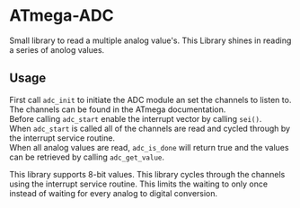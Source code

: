 # ATmega-ADC
Small library to read a multiple analog value's. 
This Library shines in reading a series of anolog values.

## Usage
First call ```adc_init``` to initiate the ADC module an set the channels to listen to.\
The channels can be found in the ATmega documentation.\
Before calling ```adc_start``` enable the interrupt vector by calling ```sei()```.\
When ```adc_start``` is called all of the channels are read and cycled through by the interrupt service routine. \
When all analog values are read, ```adc_is_done``` will return true and the values can be retrieved by calling ```adc_get_value```.

This library supports 8-bit values. This library cycles through the channels using the interrupt service routine. This limits the waiting to only once instead of waiting for every analog to digital conversion. 